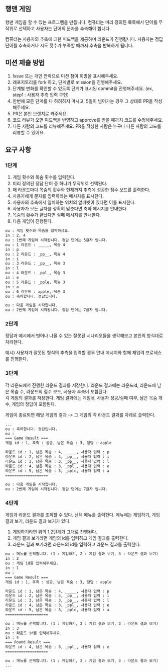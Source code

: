## 행맨 게임    
행맨 게임을 할 수 있는 프로그램을 만듭니다. 컴퓨터는 미리 정의된 목록에서 단어를 무작위로 선택하고 사용자는 단어의 문자를 추측해야 합니다.

컴퓨터는 사용자의 추측에 대한 피드백을 제공하며 라운드가 진행됩니다. 사용자는 정답 단어를 추측하거나 시도 횟수가 부족할 때까지 추측을 반복하게 됩니다.

## 미션 제출 방법
1. Issue 또는 개인 연락으로 미션 참여 희망을 표시해주세요.
2. 레포지토리를 fork 하고, 단계별로 mission을 진행해주세요.
3. 단계별 변화를 확인할 수 있도록 단계가 표시된 commit을 진행해주세요. (ex, step1 : 사용자 추측 입력 구현)
4. 한번에 모든 단계를 다 하려하지 마시고, 5일이 넘어가는 경우 그 상태로 PR을 작성해주세요.
5. PR은 본인 브랜치로 쏴주세요. 
6. 코드 리뷰가 오면 피드백을 반영하고 approve를 받을 때까지 코드를 수정해주세요.   
7. 다른 사람의 코드를 리뷰해주세요. PR을 작성한 사람은 누구나 다른 사람의 코드를 리뷰할 수 있어요.

## 요구 사항

### 1단계 
1. 게임 횟수와 목숨 횟수를 입력한다.    
2. 미리 정의된 정답 단어 중 하나가 무작위로 선택된다.
3. 매 라운드마다 목숨의 횟수와 현재까지 추측에 성공한 점수 보드를 출력한다.
4. 사용자에게 문자를 입력하라는 메시지를 표시한다.
5. 사용자의 추측에서 일치하는 위치의 알파벳이 있다면 이를 표시한다. 
6. 사용자가 모든 글자를 정확히 맞춘다면 축하 메시지를 안내한다.
7. 목숨의 횟수가 끝났다면 실패 메시지를 안내한다.
8. 다음 게임이 진행된다.

```html
ou : 게임 횟수와 목숨을 입력하세요.
in : 2, 4
ou : 1번째 게임이 시작됩니다. 정답 단어는 5글자 입니다.
ou : 1 라운드 : _____, 목숨 4
in : p
ou : 2 라운드 : _pp__, 목숨 4
in : i
ou : 3 라운드 : _pp__, 목숨 3
in : l
ou : 4 라운드 : _ppl_, 목숨 3
in : e
ou : 5 라운드 : _pple, 목숨 3
in : a
ou : 6 라운드 : apple, 목숨 3
ou : 축하합니다. 정답입니다.

ou : 다음 게임을 시작합니다.
ou : 2번째 게임이 시작됩니다. 정답 단어는 7글자 입니다.
```

### 2단계 
정답과 예시에서 벗어나 나올 수 있는 잘못된 시나리오들을 생각해보고 본인의 방식대로 처리한다.         

예시) 사용자가 잘못된 형식의 추측을 입력할 경우 안내 메시지와 함께 재입력 프로세스를 진행한다. 

### 3단계 
각 라운드에서 진행한 라운드 결과를 저장한다. 라운드 결과에는 라운드id, 라운드에 남은 목숨 수, 라운드의 점수 보드, 사용자 추측이 포함된다.    
각 게임의 결과를 저장한다. 게임 결과에는 게임id, 사용자 성공/실패 여부, 남은 목숨 개수, 게임의 정답이 포함된다.

게임이 종료되면 해당 게임의 결과 -> 그 게임의 각 라운드 결과를 차례로 출력한다.

```html
...
ou : 축하합니다. 정답입니다.
ou : 
=== Game Result ===
게임 id : 1, 추측 : 성공, 남은 목숨 : 3, 정답 : apple 

라운드 id : 1, 남은 목숨 : 4, _____, 사용자 입력 : p
라운드 id : 2, 남은 목숨 : 4, _pp__, 사용자 입력 : i
라운드 id : 3, 남은 목숨 : 3, _pp__, 사용자 입력 : l
라운드 id : 4, 남은 목숨 : 3, _ppl_, 사용자 입력 : e
라운드 id : 5, 남은 목숨 : 3, _pple, 사용자 입력 : a
===================

ou : 다음 게임을 시작합니다.
ou : 2번째 게임이 시작됩니다. 정답 단어는 7글자 입니다.
```

### 4단계
게임과 라운드 결과를 조회할 수 있다. 선택 메뉴를 출력한다. 메뉴에는 게임하기, 게임 결과 보기, 라운드 결과 보기가 있다.

1. 게임하기라면 위의 1,2단계가 그대로 진행된다.   
2. 게임 결과 보기라면 게임의 id를 입력하고 게임 결과를 출력한다.   
3. 라운드 결과 보기라면 라운드의 id를 입력하고 라운드 결과를 출력한다.   

```html 
ou : 메뉴를 선택합니다. (1 : 게임하기, 2 : 게임 결과 보기, 3 : 라운드 결과 보기)
in : 2
ou : 게임 id를 입력해주세요.
in : 1
ou : 
=== Game Result ===
게임 id : 1, 추측 : 성공, 남은 목숨 : 3, 정답 : apple 

라운드 id : 1, 남은 목숨 : 4, _____, 사용자 입력 : p
라운드 id : 2, 남은 목숨 : 4, _pp__, 사용자 입력 : i
라운드 id : 3, 남은 목숨 : 3, _pp__, 사용자 입력 : l
라운드 id : 4, 남은 목숨 : 3, _ppl_, 사용자 입력 : e
라운드 id : 5, 남은 목숨 : 3, _pple, 사용자 입력 : a
===================

ou : 메뉴를 선택합니다. (1 : 게임하기, 2 : 게임 결과 보기, 3 : 라운드 결과 보기)
in : 3
ou : 라운드 id를 입력해주세요.
in : 4 
=== Round Result ===
라운드 id : 4, 남은 목숨 : 3, _ppl_, 사용자 입력 : e
===================

ou : 메뉴를 선택합니다. (1 : 게임하기, 2 : 게임 결과 보기, 3 : 라운드 결과 보기)
...
```
